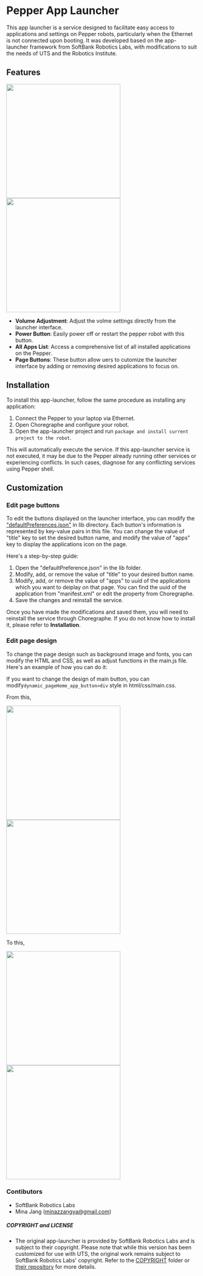 # Pepper App Launcher

This app launcher is a service designed to facilitate easy access to applications and settings on Pepper robots, particularly when the Ethernet is not connected upon booting. It was developed based on the app-launcher framework from SoftBank Robotics Labs, with modifications to suit the needs of UTS and the Robotics Institute. 


## Features

<img src="https://github.com/Robofield/Pepper/assets/73512536/8a2e7cbd-5c9c-471c-a739-f2c9b2a23a0b" width="300" height="auto"> <img src="https://github.com/Robofield/Pepper/assets/73512536/9015b3be-5e6e-4e18-b959-94e116618468" width="300" height="auto">
* **Volume Adjustment**: Adjust the volme settings directly from the launcher interface.
* **Power Button**: Easily power off or restart the pepper robot with this button.
* **All Apps List**: Access a comprehensive list of all installed applications on the Pepper.
* **Page Buttons**: These button allow uers to cutomize the launcher interface by adding or removing desired applications to focus on.

## Installation
   To install this app-launcher, follow the same procedure as installing any application:
   1. Connect the Pepper to your laptop via Ethernet.
   2. Open Choregraphe and configure your robot.
   3. Open the app-launcher project and run `package and install current project to the robot`.

   This will automatically execute the service. If this app-launcher service is not executed, it may be due to the Pepper already running other services or experiencing conflicts. In such          cases, diagnose for any conflicting services using Pepper shell.
  
## Customization

   ### Edit page buttons
   To edit the buttons displayed on the launcher interface, you can modify the ["defaultPreferences.json"](https://github.com/Robofield/Pepper/tree/main/app-launcher-uts/App-Launcher/lib) in       lib directory. Each button's information is represented by key-value pairs in this file. You can change the value of "title" key to set the desired button name, and modify the value of          "apps" key to display the applications icon on the page.

   Here's a step-by-step guide:

   1. Open the "defaultPreference.json" in the lib folder.
   2. Modify, add, or remove the value of "title" to your desired button name.
   3. Modify, add, or remove the value of "apps" to uuid of the applications which you want to deiplay on that page. You can find the uuid of the application from "manifest.xml" or edit the          property from Choregraphe.
   4. Save the changes and reinstall the service.

   Once you have made the modifications and saved them, you will need to reinstall the service through Choregraphe. If you do not know how to install it, please refer to **Installation**.

   ### Edit page design
   To change the page design such as background image and fonts, you can modify the HTML and CSS, as well as adjust functions in the main.js file. Here's an example of how you can do it:

   If you want to change the design of main button, you can modify`dynamic_pageHome_app_button>div` style in html/css/main.css.
   

From this, 

<img src="https://github.com/Robofield/Pepper/assets/73512536/229e234b-9538-4f76-b7e1-7ba77148d1b1" width="300" height="auto"> <img src="https://github.com/Robofield/Pepper/assets/73512536/0bfd8170-cb33-4ce6-92a0-3094e25c791e" height="300" width="auto">


To this, 

<img src="https://github.com/Robofield/Pepper/assets/73512536/60b85235-83d6-455d-aec6-66f3d7b7f544" width="300" height="auto"> <img src="https://github.com/Robofield/Pepper/assets/73512536/ade6ca25-e74d-4827-ae9d-c4f7972f87e3" height="300" width="auto">

### Contibutors 
- SoftBank Robotics Labs
- Mina Jang (minazzangya@gmail.com)
  
##### COPYRIGHT and LICENSE 
* The original app-launcher is provided by SoftBank Robotics Labs and is subject to their copyright.
Please note that while this version has been customized for use with UTS, the original work remains subject to SoftBank Robotics Labs' copyright. Refer to the [COPYRIGHT](https://github.com/Robofield/Pepper/tree/main/app-launcher-uts/COPYRIGHT) folder or [their repository](https://github.com/softbankrobotics-labs/app-launcher, "SoftBankRobotics-labs app-launcher repository") for more details. 
